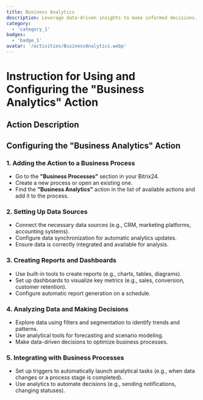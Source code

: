 ```yaml
---
title: Business Analytics
description: Leverage data-driven insights to make informed decisions.
category: 
  - 'category_1'
badges: 
  - 'badge_1'
avatar: '/activities/BusinessAnalytics.webp'
---
```

# Instruction for Using and Configuring the "Business Analytics" Action

## Action Description

## **Configuring the "Business Analytics" Action**

### 1. Adding the Action to a Business Process
- Go to the **"Business Processes"** section in your Bitrix24.
- Create a new process or open an existing one.
- Find the **"Business Analytics"** action in the list of available actions and add it to the process.

### 2. Setting Up Data Sources
- Connect the necessary data sources (e.g., CRM, marketing platforms, accounting systems).
- Configure data synchronization for automatic analytics updates.
- Ensure data is correctly integrated and available for analysis.

### 3. Creating Reports and Dashboards
- Use built-in tools to create reports (e.g., charts, tables, diagrams).
- Set up dashboards to visualize key metrics (e.g., sales, conversion, customer retention).
- Configure automatic report generation on a schedule.

### 4. Analyzing Data and Making Decisions
- Explore data using filters and segmentation to identify trends and patterns.
- Use analytical tools for forecasting and scenario modeling.
- Make data-driven decisions to optimize business processes.

### 5. Integrating with Business Processes
- Set up triggers to automatically launch analytical tasks (e.g., when data changes or a process stage is completed).
- Use analytics to automate decisions (e.g., sending notifications, changing statuses).  
